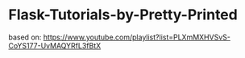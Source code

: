 # Flask-Tutorials-by-Pretty-Printed
based on: https://www.youtube.com/playlist?list=PLXmMXHVSvS-CoYS177-UvMAQYRfL3fBtX
